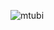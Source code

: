 ![mtubi](https://user-images.githubusercontent.com/52213548/222829389-03897af1-294d-4fd8-a441-fe7ff52e4723.PNG)
